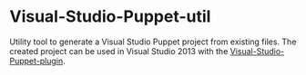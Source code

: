 # Visual-Studio-Puppet-util
Utility tool to generate a Visual Studio Puppet project from existing files.
The created project can be used in Visual Studio 2013 with the [Visual-Studio-Puppet-plugin](https://github.com/MSOpenTech/Visual-Studio-Puppet-plugin).

